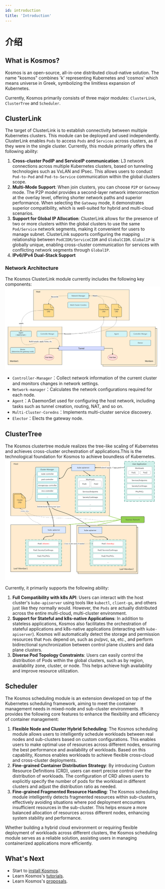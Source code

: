 ```yaml
---
id: introduction
title: 'Introduction'
---
```


# 介绍 
 
## What is Kosmos?

Kosmos is an open-source, all-in-one distributed cloud-native solution. The name "kosmos" combines 'k' representing Kubernetes and 'cosmos' which means universe in Greek, symbolizing the limitless expansion of Kubernetes. 

Currently, Kosmos primarily consists of three major modules: `ClusterLink`, `ClusterTree` and `Scheduler`.

## ClusterLink

The target of ClusterLink is to establish connectivity between multiple Kubernetes clusters. This module can be deployed and used independently. ClusterLink enables `Pods` to access `Pods` and `Services` across clusters, as if they were in the single cluster. Currently, this module primarily offers the following ability:
1. **Cross-cluster PodIP and ServiceIP communication**: L3 network connections across multiple Kubernetes clusters, based on tunneling technologies such as VxLAN and IPsec. This allows users to conduct `Pod-to-Pod` and `Pod-to-Service` communication within the global clusters scope.
2. **Multi-Mode Support**: When join clusters, you can choose `P2P` or `Gateway` mode. The P2P model provides a second-layer network interconnection at the overlay level, offering shorter network paths and superior performance. When selecting the `Gateway` mode, it demonstrates superior compatibility, which is well-suited for hybrid and multi-cloud scenarios.
3. **Support for Global IP Allocation**: ClusterLink allows for the presence of two or more clusters within the global clusters to use the same `Pod/Service` network segments, making it convenient for users to manage subnet. ClusterLink supports configuring the mapping relationship between `PodCIDR/ServiceCIDR` and `GlobalCIDR`. `GlobalIP` is globally unique, enabling cross-cluster communication for services with conflicting network segments through `GlobalIP`.
4. **IPv6/IPv4 Dual-Stack Support**

### Network Architecture

The Kosmos ClusterLink module currently includes the following key components:
![ClusterLink_Architecture.png](img/ClusterLink_Architecture.png)

- `Controller-Manager`：Collect network information of the current cluster and monitors changes in network settings.
- `Network-manager`：Calculates the network configurations required for each node.
- `Agent`：A DaemonSet used for configuring the host network, including tasks such as tunnel creation, routing, NAT, and so on.
- `Multi-Cluster-Coredns`：Implements multi-cluster service discovery.
- `Elector`：Elects the gateway node.

## ClusterTree

The Kosmos clustertree module realizes the tree-like scaling of Kubernetes and achieves cross-cluster orchestration of applications.This is the technological foundation for Kosmos to achieve boundless of Kubernetes.
![ClusterTree_Architecture.png](img/ClusterTree_Architecture.png)

Currently, it primarily supports the following ability:
1. **Full Compatibility with k8s API**: Users can interact with the host cluster's `kube-apiserver` using tools like `kubectl`, `client-go`, and others just like they normally would. However, the `Pods` are actually distributed across the entire multi-cloud, multi-cluster environment.
2. **Support for Stateful and k8s-native Applications**: In addition to stateless applications, Kosmos also facilitates the orchestration of stateful applications and k8s-native applications (interacting with `kube-apiserver`). Kosmos will automatically detect the storage and permission resources that `Pods` depend on, such as pv/pvc, sa, etc., and perform bidirectional synchronization between control plane clusters and data plane clusters.
3. **Diverse Pod Topology Constraints**: Users can easily control the distribution of Pods within the global clusters, such as by region, availability zone, cluster, or node. This helps achieve high availability and improve resource utilization.

## Scheduler

The Kosmos scheduling module is an extension developed on top of the Kubernetes scheduling framework, aiming to meet the container management needs in mixed-node and sub-cluster environments. It provides the following core features to enhance the flexibility and efficiency of container management:

1. **Flexible Node and Cluster Hybrid Scheduling**: The Kosmos scheduling module allows users to intelligently schedule workloads between real nodes and sub-clusters based on custom configurations. This enables users to make optimal use of resources across different nodes, ensuring the best performance and availability of workloads. Based on this capability, Kosmos enables workloads to achieve flexible cross-cloud and cross-cluster deployments.
2. **Fine-grained Container Distribution Strategy**: By introducing Custom Resource Definitions (CRD), users can exert precise control over the distribution of workloads. The configuration of CRD allows users to explicitly specify the number of pods for the workload in different clusters and adjust the distribution ratio as needed.
3. **Fine-grained Fragmented Resource Handling**: The Kosmos scheduling module intelligently detects fragmented resources within sub-clusters, effectively avoiding situations where pod deployment encounters insufficient resources in the sub-cluster. This helps ensure a more balanced allocation of resources across different nodes, enhancing system stability and performance.

Whether building a hybrid cloud environment or requiring flexible deployment of workloads across different clusters, the Kosmos scheduling module serves as a reliable solution, assisting users in managing containerized applications more efficiently.

## What's Next
- Start to [install Kosmos](https://kosmos-io.github.io/website/quick-start).
- Learn Kosmos's [tutorials](https://kosmos-io.github.io/website/tutorials/mcs-discovery).
- Learn Kosmos's [proposals](https://kosmos-io.github.io/website/proposals/k8s-in-k8s).
